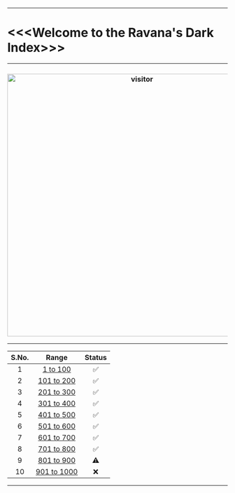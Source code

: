 ***
# <<<Welcome to the Ravana's Dark Index>>>
***
<h3 align="center"> <a href="https://t.me/z_z_z_z_z_z_z_z_z_z_z_z_z_z_z"><img src="https://profile-counter.glitch.me/ravana69/count.svg" alt="visitor" width="600"></a> </h3>

***
| S.No. | Range  | Status |
| :---:   | :-: |  :-: | 
| 1 | [1 to 100](https://github.com/ravana69/darkindex/blob/2f9e86e4729ff1c07ff306d4944e2d6c9e12038a/index.html#L476) |  ✅ |
| 2 | [101 to 200](https://github.com/ravana69/darkindex/blob/2f9e86e4729ff1c07ff306d4944e2d6c9e12038a/index.html#L876) |  ✅ |
| 3 | [201 to 300](https://github.com/ravana69/darkindex/blob/2f9e86e4729ff1c07ff306d4944e2d6c9e12038a/index.html#L1276) |  ✅ |
| 4 | [301 to 400](https://github.com/ravana69/darkindex/blob/2f9e86e4729ff1c07ff306d4944e2d6c9e12038a/index.html#L1676) |  ✅ |
| 5 | [401 to 500](https://github.com/ravana69/darkindex/blob/2f9e86e4729ff1c07ff306d4944e2d6c9e12038a/index.html#L2076) |  ✅ |
| 6 | [501 to 600](https://github.com/ravana69/darkindex/blob/2f9e86e4729ff1c07ff306d4944e2d6c9e12038a/index.html#L2476) |  ✅ |
| 7 | [601 to 700](https://github.com/ravana69/darkindex/blob/2f9e86e4729ff1c07ff306d4944e2d6c9e12038a/index.html#L2876) |  ✅ |
| 8 | [701 to 800](https://github.com/ravana69/darkindex/blob/2f9e86e4729ff1c07ff306d4944e2d6c9e12038a/index.html#L3261) |  ✅ |
| 9 | [801 to 900](https://github.com/ravana69/darkindex/blob/0c1dfc1156442d4160c91c476a75e77efd158d9d/index.html#L3271) |  ⚠️ |
| 10 | [901 to 1000]() |  ❌ |
***
